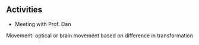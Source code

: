 ## Activities
- Meeting with Prof. Dan

Movement: optical or brain movement based on difference in transformation